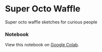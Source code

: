 # Super Octo Waffle
Super octo waffle sketches for curious people 

### Notebook
View this notebook on [Google Colab](https://colab.research.google.com/drive/1zJt3gW1Q-tHgBoG2J3FgfDfP_bzyB9nd).
